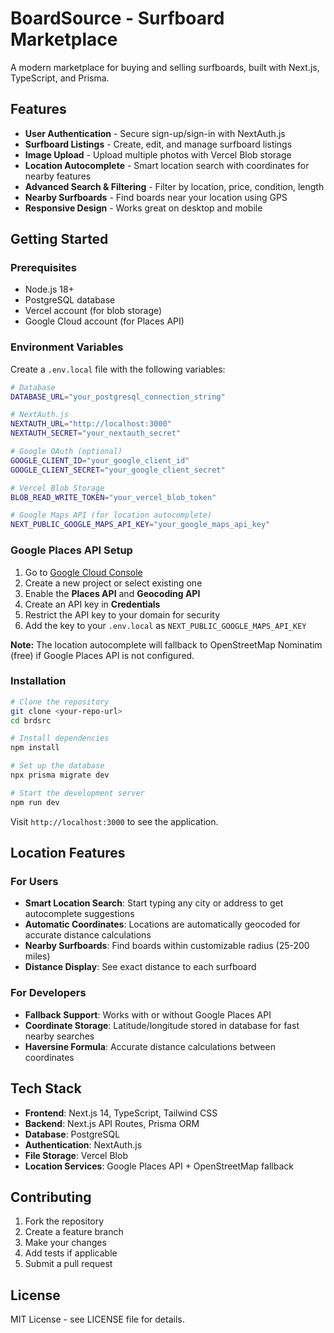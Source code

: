 # BoardSource - Surfboard Marketplace

A modern marketplace for buying and selling surfboards, built with Next.js, TypeScript, and Prisma.

## Features

- **User Authentication** - Secure sign-up/sign-in with NextAuth.js
- **Surfboard Listings** - Create, edit, and manage surfboard listings
- **Image Upload** - Upload multiple photos with Vercel Blob storage
- **Location Autocomplete** - Smart location search with coordinates for nearby features
- **Advanced Search & Filtering** - Filter by location, price, condition, length
- **Nearby Surfboards** - Find boards near your location using GPS
- **Responsive Design** - Works great on desktop and mobile

## Getting Started

### Prerequisites

- Node.js 18+
- PostgreSQL database
- Vercel account (for blob storage)
- Google Cloud account (for Places API)

### Environment Variables

Create a `.env.local` file with the following variables:

```bash
# Database
DATABASE_URL="your_postgresql_connection_string"

# NextAuth.js
NEXTAUTH_URL="http://localhost:3000"
NEXTAUTH_SECRET="your_nextauth_secret"

# Google OAuth (optional)
GOOGLE_CLIENT_ID="your_google_client_id"
GOOGLE_CLIENT_SECRET="your_google_client_secret"

# Vercel Blob Storage
BLOB_READ_WRITE_TOKEN="your_vercel_blob_token"

# Google Maps API (for location autocomplete)
NEXT_PUBLIC_GOOGLE_MAPS_API_KEY="your_google_maps_api_key"
```

### Google Places API Setup

1. Go to [Google Cloud Console](https://console.cloud.google.com/)
2. Create a new project or select existing one
3. Enable the **Places API** and **Geocoding API**
4. Create an API key in **Credentials**
5. Restrict the API key to your domain for security
6. Add the key to your `.env.local` as `NEXT_PUBLIC_GOOGLE_MAPS_API_KEY`

**Note:** The location autocomplete will fallback to OpenStreetMap Nominatim (free) if Google Places API is not configured.

### Installation

```bash
# Clone the repository
git clone <your-repo-url>
cd brdsrc

# Install dependencies
npm install

# Set up the database
npx prisma migrate dev

# Start the development server
npm run dev
```

Visit `http://localhost:3000` to see the application.

## Location Features

### For Users

- **Smart Location Search**: Start typing any city or address to get autocomplete suggestions
- **Automatic Coordinates**: Locations are automatically geocoded for accurate distance calculations
- **Nearby Surfboards**: Find boards within customizable radius (25-200 miles)
- **Distance Display**: See exact distance to each surfboard

### For Developers

- **Fallback Support**: Works with or without Google Places API
- **Coordinate Storage**: Latitude/longitude stored in database for fast nearby searches
- **Haversine Formula**: Accurate distance calculations between coordinates

## Tech Stack

- **Frontend**: Next.js 14, TypeScript, Tailwind CSS
- **Backend**: Next.js API Routes, Prisma ORM
- **Database**: PostgreSQL
- **Authentication**: NextAuth.js
- **File Storage**: Vercel Blob
- **Location Services**: Google Places API + OpenStreetMap fallback

## Contributing

1. Fork the repository
2. Create a feature branch
3. Make your changes
4. Add tests if applicable
5. Submit a pull request

## License

MIT License - see LICENSE file for details.
